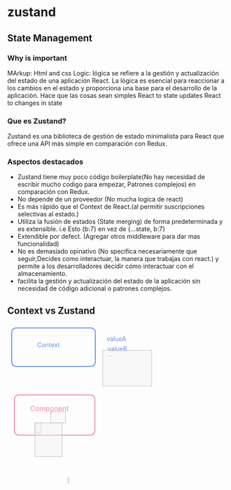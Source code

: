 # zustand
## State Management
### Why is important
MArkup: Html and css
Logic: lógica se refiere a la gestión y actualización del estado de una aplicación React. La lógica es esencial para reaccionar a los cambios en el estado y proporciona una base para el desarrollo de la aplicación.
Hace que las cosas sean simples
React to state updates
React to changes in state

### Que es Zustand?
Zustand es una biblioteca de gestión de estado minimalista para React que ofrece una API más simple en comparación con Redux.

### Aspectos destacados
* Zustand tiene muy poco código boilerplate(No hay necesidad de escribir mucho codigo para empezar, Patrones complejos) en comparación con Redux.
* No depende de un proveedor (No mucha logica de react)
* Es más rápido que el Context de React.(al permitir suscripciones selectivas al estado.)
* Utiliza la fusión de estados (State merging) de forma predeterminada y es extensible. i.e Esto {b:7} en vez de {...state, b:7} 
* Extendible por defect. (Agregar otros middleware para dar mas funcionalidad)
* No es demasiado opinativo (No specifica necesariamente que seguir,Decides como interactuar, la manera que trabajas con react.) y permite a los desarrolladores decidir cómo interactuar con el almacenamiento.
* facilita la gestión y actualización del estado de la aplicación sin necesidad de código adicional o patrones complejos.

## Context vs Zustand

<!-- #region drawnote -->
<svg id="svg" xmlns="http://www.w3.org/2000/svg" viewbox="36.04999923706055,33,340,375" style="height:375"><rect x="46.05000000000001" y="43" fill="none" stroke="#6190e8" stroke-width="2" width="191" height="88" rx="10" ry="10" d="M 78.05 65 a 10 10 0 0 1 10 -10 h 171 a 10 10 0 0 1 10 10 v 68 a 10 10 0 0 1 -10 10 h -171 a 10 10 0 0 1 -10 -10 Z"></rect><rect x="157.05" y="96" fill="rgba(240, 240,240, 0.4)" stroke="#BBB" stroke-width="1"></rect><text font-family="inherit" font-size="14" fill="#6190e8" x="104.05" y="87">Context</text><rect x="124.05" y="84" fill="rgba(240, 240,240, 0.4)" stroke="#BBB" stroke-width="1"></rect><rect x="88.05" y="57" fill="rgba(240, 240,240, 0.4)" stroke="#BBB" stroke-width="1"></rect><rect x="222.05" y="161" fill="rgba(240, 240,240, 0.4)" stroke="#BBB" stroke-width="1"></rect><rect x="134.05" y="84" fill="rgba(240, 240,240, 0.4)" stroke="#BBB" stroke-width="1"></rect><text font-family="inherit" font-size="14" fill="#6190e8" x="263.05" y="73">valueA</text><text font-family="inherit" font-size="14" fill="#6190e8" x="265.05" y="96">valueB</text><text font-family="inherit" font-size="14" fill="#6190e8" x="265.05" y="108">...</text><rect x="270.05" y="106" fill="rgba(240, 240,240, 0.4)" stroke="#BBB" stroke-width="1"></rect><rect x="254.05" y="94" fill="rgba(240, 240,240, 0.4)" stroke="#BBB" stroke-width="1" width="112" height="82"></rect><rect x="366.05" y="176" fill="rgba(240, 240,240, 0.4)" stroke="#BBB" stroke-width="1"></rect><rect x="321.05" y="162" fill="rgba(240, 240,240, 0.4)" stroke="#BBB" stroke-width="1"></rect><rect x="271.05" y="287" fill="rgba(240, 240,240, 0.4)" stroke="#BBB" stroke-width="1"></rect><rect x="52.05" y="196" fill="none" stroke="#f188ad" stroke-width="2" width="184" height="92" rx="10" ry="10"></rect><rect x="236.05" y="288" fill="none" stroke="#f188ad" stroke-width="2" d="undefined"></rect><text font-family="inherit" font-size="16" fill="#f188ad" x="88.05" y="233">Component</text><rect x="110.05" y="232" fill="rgba(240, 240,240, 0.4)" stroke="#BBB" stroke-width="1"></rect><rect x="135.05" y="234" fill="rgba(240, 240,240, 0.4)" stroke="#BBB" stroke-width="1" width="2" height="5"></rect><rect x="135.05" y="234" fill="rgba(240, 240,240, 0.4)" stroke="#BBB" stroke-width="1" width="34" height="26"></rect><rect x="169.05" y="260" fill="rgba(240, 240,240, 0.4)" stroke="#BBB" stroke-width="1"></rect><rect x="148.05" y="302" fill="rgba(240, 240,240, 0.4)" stroke="#BBB" stroke-width="1"></rect><rect x="99.05" y="260" fill="rgba(240, 240,240, 0.4)" stroke="#BBB" stroke-width="1" width="14" height="23"></rect><rect x="99.05" y="260" fill="rgba(240, 240,240, 0.4)" stroke="#BBB" stroke-width="1" width="62.000000000000014" height="77"></rect><rect x="161.05" y="337" fill="rgba(240, 240,240, 0.4)" stroke="#BBB" stroke-width="1"></rect><rect x="283.05" y="342" fill="rgba(240, 240,240, 0.4)" stroke="#BBB" stroke-width="1"></rect><rect x="164.05" y="369" fill="rgba(240, 240,240, 0.4)" stroke="#BBB" stroke-width="1"></rect><rect x="164.05" y="369" fill="rgba(240, 240,240, 0.4)" stroke="#BBB" stroke-width="1"></rect><rect x="164.05" y="369" fill="rgba(240, 240,240, 0.4)" stroke="#BBB" stroke-width="1"></rect><rect x="164.05" y="369" fill="rgba(240, 240,240, 0.4)" stroke="#BBB" stroke-width="1"></rect><rect x="175.05" y="385" fill="rgba(240, 240,240, 0.4)" stroke="#BBB" stroke-width="1" width="1" height="13"></rect><g id="selects"></g></svg>  
<!-- #endregion -->

